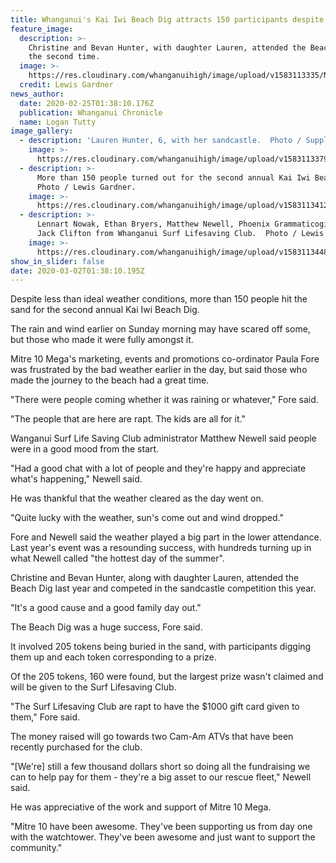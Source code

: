 ```yaml
---
title: Whanganui's Kai Iwi Beach Dig attracts 150 participants despite conditions
feature_image:
  description: >-
    Christine and Bevan Hunter, with daughter Lauren, attended the Beach Dig for
    the second time. 
  image: >-
    https://res.cloudinary.com/whanganuihigh/image/upload/v1583113335/News/Hunters_at_beach_dig_all_the_family._Chron_25.2.20.jpg
  credit: Lewis Gardner
news_author:
  date: 2020-02-25T01:38:10.176Z
  publication: Whanganui Chronicle
  name: Logan Tutty
image_gallery:
  - description: 'Lauren Hunter, 6, with her sandcastle.  Photo / Supplied.'
    image: >-
      https://res.cloudinary.com/whanganuihigh/image/upload/v1583113379/News/Hunters_at_beach_dig_Lauren._Chron_25.2.20.jpg
  - description: >-
      More than 150 people turned out for the second annual Kai Iwi Beach Dig. 
      Photo / Lewis Gardner.
    image: >-
      https://res.cloudinary.com/whanganuihigh/image/upload/v1583113412/News/Hunters_at_beach_dig_story._General_crowd._Chron_25.2.20.jpg
  - description: >-
      Lennart Nowak, Ethan Bryers, Matthew Newell, Phoenix Grammaticogiannis and
      Jack Clifton from Whanganui Surf Lifesaving Club.  Photo / Lewis Gardner.
    image: >-
      https://res.cloudinary.com/whanganuihigh/image/upload/v1583113448/News/Hunters_at_beach_dig_story._Lifesaving_ex_WHS._Chron_25.2.20.jpg
show_in_slider: false
date: 2020-03-02T01:38:10.195Z
---
```

Despite less than ideal weather conditions, more than 150 people hit the sand for the second annual Kai Iwi Beach Dig.

The rain and wind earlier on Sunday morning may have scared off some, but those who made it were fully amongst it.

Mitre 10 Mega's marketing, events and promotions co-ordinator Paula Fore was frustrated by the bad weather earlier in the day, but said those who made the journey to the beach had a great time.

"There were people coming whether it was raining or whatever," Fore said.

"The people that are here are rapt. The kids are all for it."

Wanganui Surf Life Saving Club administrator Matthew Newell said people were in a good mood from the start.

"Had a good chat with a lot of people and they're happy and appreciate what's happening," Newell said.

He was thankful that the weather cleared as the day went on.

"Quite lucky with the weather, sun's come out and wind dropped."

Fore and Newell said the weather played a big part in the lower attendance. Last year's event was a resounding success, with hundreds turning up in what Newell called "the hottest day of the summer".

Christine and Bevan Hunter, along with daughter Lauren, attended the Beach Dig last year and competed in the sandcastle competition this year.

"It's a good cause and a good family day out."

The Beach Dig was a huge success, Fore said.

It involved 205 tokens being buried in the sand, with participants digging them up and each token corresponding to a prize.

Of the 205 tokens, 160 were found, but the largest prize wasn't claimed and will be given to the Surf Lifesaving Club.

"The Surf Lifesaving Club are rapt to have the $1000 gift card given to them," Fore said.

The money raised will go towards two Cam-Am ATVs that have been recently purchased for the club.

"[We're] still a few thousand dollars short so doing all the fundraising we can to help pay for them - they're a big asset to our rescue fleet," Newell said.

He was appreciative of the work and support of Mitre 10 Mega.

"Mitre 10 have been awesome. They've been supporting us from day one with the watchtower. They've been awesome and just want to support the community."
